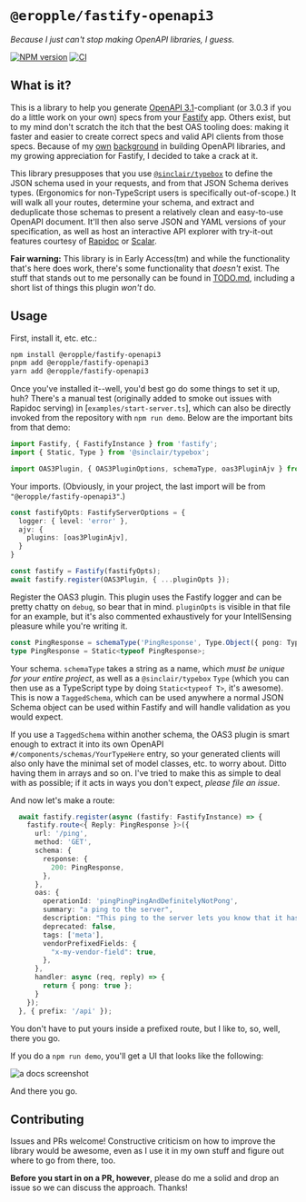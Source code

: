 # `@eropple/fastify-openapi3` #
_Because I just can't stop making OpenAPI libraries, I guess._

[![NPM version](https://img.shields.io/npm/v/@eropple/fastify-openapi3)](https://www.npmjs.com/package/@eropple/fastify-openapi3) [![CI](https://github.com/eropple/fastify-openapi3/actions/workflows/ci.yaml/badge.svg)](https://github.com/eropple/fastify-openapi3/actions/workflows/ci.yaml)

## What is it? ##
This is a library to help you generate [OpenAPI 3.1](https://spec.openapis.org/oas/v3.1.0)-compliant (or 3.0.3 if you do a little work on your own) specs from your [Fastify](https://www.fastify.io/) app. Others exist, but to my mind don't scratch the itch that the best OAS tooling does: making it faster and easier to create correct specs and valid API clients from those specs. Because of my [own](https://github.com/modern-project/modern-ruby) [background](https://github.com/eropple/nestjs-openapi3) in building OpenAPI libraries, and my growing appreciation for Fastify, I decided to take a crack at it.

This library presupposes that you use [`@sinclair/typebox`](https://github.com/sinclairzx81/typebox) to define the JSON schema used in your requests, and from that JSON Schema derives types. (Ergonomics for non-TypeScript users is specifically out-of-scope.) It will walk all your routes, determine your schema, and extract and deduplicate those schemas to present a relatively clean and easy-to-use OpenAPI document. It'll then also serve JSON and YAML versions of your specification, as well as host an interactive API explorer with try-it-out features courtesy of [Rapidoc](https://mrin9.github.io/RapiDoc/) or [Scalar](https://scalar.com).

**Fair warning:** This library is in Early Access(tm) and while the functionality that's here does work, there's some functionality that _doesn't_ exist. The stuff that stands out to me personally can be found in [TODO.md](https://github.com/eropple/fastify-openapi3/blob/main/TODO.md), including a short list of things this plugin _won't_ do.

## Usage ##

First, install it, etc. etc.:

```bash
npm install @eropple/fastify-openapi3
pnpm add @eropple/fastify-openapi3
yarn add @eropple/fastify-openapi3
```

Once you've installed it--well, you'd best go do some things to set it up, huh? There's a manual test (originally added to smoke out issues with Rapidoc serving) in [`examples/start-server.ts`], which can also be directly invoked from the repository with `npm run demo`. Below are the important bits from that demo:

```ts
import Fastify, { FastifyInstance } from 'fastify';
import { Static, Type } from '@sinclair/typebox';

import OAS3Plugin, { OAS3PluginOptions, schemaType, oas3PluginAjv } from '../src/index.js';
```

Your imports. (Obviously, in your project, the last import will be from `"@eropple/fastify-openapi3"`.)

```ts
const fastifyOpts: FastifyServerOptions = {
  logger: { level: 'error' },
  ajv: {
    plugins: [oas3PluginAjv],
  }
}

const fastify = Fastify(fastifyOpts);
await fastify.register(OAS3Plugin, { ...pluginOpts });
```

Register the OAS3 plugin. This plugin uses the Fastify logger and can be pretty chatty on `debug`, so bear that in mind. `pluginOpts` is visible in that file for an example, but it's also commented exhaustively for your IntellSensing pleasure while you're writing it.

```ts
const PingResponse = schemaType('PingResponse', Type.Object({ pong: Type.Boolean() }));
type PingResponse = Static<typeof PingResponse>;
```

Your schema. `schemaType` takes a string as a name, which _must be unique for your entire project_, as well as a `@sinclair/typebox` `Type` (which you can then use as a TypeScript type by doing `Static<typeof T>`, it's awesome). This is now a `TaggedSchema`, which can be used anywhere a normal JSON Schema object can be used within Fastify and will handle validation as you would expect.

If you use a `TaggedSchema` within another schema, the OAS3 plugin is smart enough to extract it into its own OpenAPI `#/components/schemas/YourTypeHere` entry, so your generated clients will also only have the minimal set of model classes, etc. to worry about. Ditto having them in arrays and so on. I've tried to make this as simple to deal with as possible; if it acts in ways you don't expect, _please file an issue_.

And now let's make a route:

```ts
  await fastify.register(async (fastify: FastifyInstance) => {
    fastify.route<{ Reply: PingResponse }>({
      url: '/ping',
      method: 'GET',
      schema: {
        response: {
          200: PingResponse,
        },
      },
      oas: {
        operationId: 'pingPingPingAndDefinitelyNotPong',
        summary: "a ping to the server",
        description: "This ping to the server lets you know that it has not been eaten by a grue.",
        deprecated: false,
        tags: ['meta'],
        vendorPrefixedFields: {
          "x-my-vendor-field": true,
        },
      },
      handler: async (req, reply) => {
        return { pong: true };
      }
    });
  }, { prefix: '/api' });
```

You don't have to put yours inside a prefixed route, but I like to, so, well, there you go.

If you do a `npm run demo`, you'll get a UI that looks like the following:

![a docs screenshot](https://i.imgur.com/iOPApmq.png)

And there you go.

## Contributing ##
Issues and PRs welcome! Constructive criticism on how to improve the library would be awesome, even as I use it in my own stuff and figure out where to go from there, too.

**Before you start in on a PR, however**, please do me a solid and drop an issue so we can discuss the approach. Thanks!
